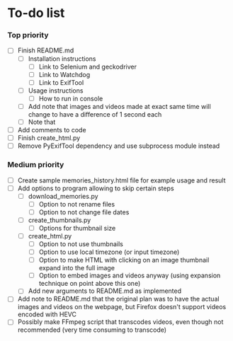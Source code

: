 # To-do list

### Top priority
- [ ] Finish README.md
  - [ ] Installation instructions
    - [ ] Link to Selenium and geckodriver
	- [ ] Link to Watchdog
	- [ ] Link to ExifTool
  - [ ] Usage instructions
    - [ ] How to run in console
  - [ ] Add note that images and videos made at exact same time will change to have a difference of 1 second each
  - [ ] Note that 
- [ ] Add comments to code
- [ ] Finish create_html.py
- [ ] Remove PyExifTool dependency and use subprocess module instead

### Medium priority
- [ ] Create sample memories_history.html file for example usage and result
- [ ] Add options to program allowing to skip certain steps
  - [ ] download_memories.py
    - [ ] Option to not rename files
    - [ ] Option to not change file dates
  - [ ] create_thumbnails.py
    - [ ] Options for thumbnail size
  - [ ] create_html.py
    - [ ] Option to not use thumbnails
	- [ ] Option to use local timezone (or input timezone)
    - [ ] Option to make HTML with clicking on an image thumbnail expand into the full image
	- [ ] Option to embed images and videos anyway (using expansion technique on point above this one)
  - [ ] Add new arguments to README.md as implemented
- [ ] Add note to README.md that the original plan was to have the actual images and videos on the webpage, but Firefox doesn't support videos encoded with HEVC
- [ ] Possibly make FFmpeg script that transcodes videos, even though not recommended (very time consuming to transcode)
